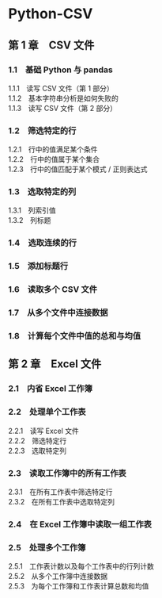 # Python-CSV
## 第 1 章　CSV 文件
### 1.1　基础 Python 与 pandas
1.1.1　读写 CSV 文件（第 1 部分）  
1.1.2　基本字符串分析是如何失败的  
1.1.3　读写 CSV 文件（第 2 部分）  
### 1.2　筛选特定的行
1.2.1　行中的值满足某个条件  
1.2.2　行中的值属于某个集合  
1.2.3　行中的值匹配于某个模式 / 正则表达式  
### 1.3　选取特定的列
1.3.1　列索引值  
1.3.2　列标题  
### 1.4　选取连续的行
### 1.5　添加标题行
### 1.6　读取多个 CSV 文件
### 1.7　从多个文件中连接数据
### 1.8　计算每个文件中值的总和与均值

## 第 2 章　Excel 文件
### 2.1　内省 Excel 工作簿
### 2.2　处理单个工作表
2.2.1　读写 Excel 文件  
2.2.2　筛选特定行  
2.2.3　选取特定列  
### 2.3　读取工作簿中的所有工作表
2.3.1　在所有工作表中筛选特定行  
2.3.2　在所有工作表中选取特定列  
### 2.4　在 Excel 工作簿中读取一组工作表
### 2.5　处理多个工作簿
2.5.1　工作表计数以及每个工作表中的行列计数  
2.5.2　从多个工作簿中连接数据  
2.5.3　为每个工作簿和工作表计算总数和均值  
